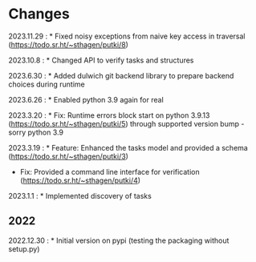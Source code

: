 # Changes

2023.11.29
:    * Fixed noisy exceptions from naive key access in traversal (<https://todo.sr.ht/~sthagen/putki/8>)

2023.10.8
:    * Changed API to verify tasks and structures

2023.6.30
:    * Added dulwich git backend library to prepare backend choices during runtime

2023.6.26
:    * Enabled python 3.9 again for real

2023.3.20
:    * Fix: Runtime errors block start on python 3.9.13 (<https://todo.sr.ht/~sthagen/putki/5>) through supported version bump - sorry python 3.9

2023.3.19
:    * Feature: Enhanced the tasks model and provided a schema (<https://todo.sr.ht/~sthagen/putki/3>)
* Fix: Provided a command line interface for verification (<https://todo.sr.ht/~sthagen/putki/4>)

2023.1.1
:    * Implemented discovery of tasks

## 2022

2022.12.30
:    * Initial version on pypi (testing the packaging without setup.py)
